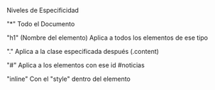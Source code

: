 Niveles de Especificidad

"*" Todo el Documento

"h1" (Nombre del elemento) Aplica a todos los elementos de ese tipo

"." Aplica a la clase especificada después (.content)

"#" Aplica a los elementos con ese id #noticias

"inline" Con el "style" dentro del elemento